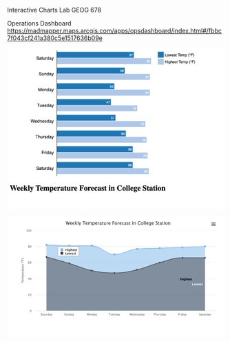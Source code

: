 Interactive Charts Lab
GEOG 678

Operations Dashboard
https://madmapper.maps.arcgis.com/apps/opsdashboard/index.html#/fbbc7f043cf241a380c5e1517636b09e

![Screenshot 1](https://github.com/admptmn/GEOG-678/blob/master/Lab%207/D3.js/D3%20Screenshot.png)

![Screenshot 2](https://github.com/admptmn/GEOG-678/blob/master/Lab%207/Highchart/Highchart%20Screenshot.png)
